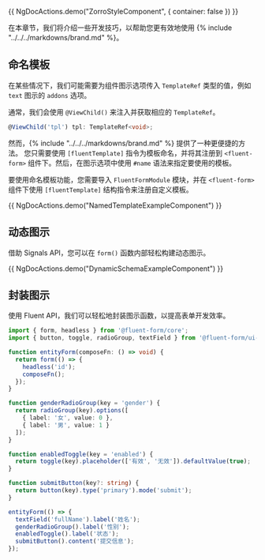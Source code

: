 {{ NgDocActions.demo("ZorroStyleComponent", { container: false }) }}

在本章节，我们将介绍一些开发技巧，以帮助您更有效地使用 {% include "../../../markdowns/brand.md" %}。

## 命名模板

在某些情况下，我们可能需要为组件图示选项传入 `TemplateRef` 类型的值，例如 `text` 图示的 `addons` 选项。

通常，我们会使用 `@ViewChild()` 来注入并获取相应的 `TemplateRef`。

```ts
@ViewChild('tpl') tpl: TemplateRef<void>;
```

然而，{% include "../../../markdowns/brand.md" %} 提供了一种更便捷的方法。
您只需要使用 `[fluentTemplate]` 指令为模板命名，并将其注册到 `<fluent-form>` 组件下。然后，在图示选项中使用 `#name` 语法来指定要使用的模板。

要使用命名模板功能，您需要导入 `FluentFormModule` 模块，并在 `<fluent-form>` 组件下使用 `[fluentTemplate]` 结构指令来注册自定义模板。

{{ NgDocActions.demo("NamedTemplateExampleComponent") }}

## 动态图示

借助 Signals API，您可以在 `form()` 函数内部轻松构建动态图示。

{{ NgDocActions.demo("DynamicSchemaExampleComponent") }}

## 封装图示

使用 Fluent API，我们可以轻松地封装图示函数，以提高表单开发效率。

```ts
import { form, headless } from '@fluent-form/core';
import { button, toggle, radioGroup, textField } from '@fluent-form/ui-zorro';

function entityForm(composeFn: () => void) {
  return form(() => {
    headless('id');
    composeFn();
  });
}

function genderRadioGroup(key = 'gender') {
  return radioGroup(key).options([
    { label: '女', value: 0 },
    { label: '男', value: 1 }
  ]);
}

function enabledToggle(key = 'enabled') {
  return toggle(key).placeholder(['有效', '无效']).defaultValue(true);
}

function submitButton(key?: string) {
  return button(key).type('primary').mode('submit');
}

entityForm(() => {
  textField('fullName').label('姓名');
  genderRadioGroup().label('性别');
  enabledToggle().label('状态');
  submitButton().content('提交信息');
});
```
